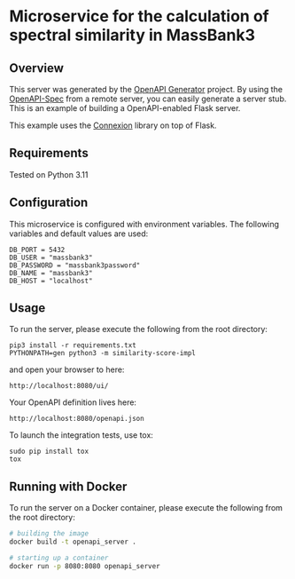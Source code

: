 # Microservice for the calculation of spectral similarity in MassBank3

## Overview
This server was generated by the [OpenAPI Generator](https://openapi-generator.tech) project. By using the
[OpenAPI-Spec](https://openapis.org) from a remote server, you can easily generate a server stub.  This
is an example of building a OpenAPI-enabled Flask server.

This example uses the [Connexion](https://github.com/zalando/connexion) library on top of Flask.

## Requirements
Tested on Python 3.11

## Configuration
This microservice is configured with environment variables. The following variables and 
default values are used:
```
DB_PORT = 5432
DB_USER = "massbank3"
DB_PASSWORD = "massbank3password"
DB_NAME = "massbank3"
DB_HOST = "localhost"
```

## Usage
To run the server, please execute the following from the root directory:

```
pip3 install -r requirements.txt
PYTHONPATH=gen python3 -m similarity-score-impl
```

and open your browser to here:

```
http://localhost:8080/ui/
```

Your OpenAPI definition lives here:

```
http://localhost:8080/openapi.json
```

To launch the integration tests, use tox:
```
sudo pip install tox
tox
```

## Running with Docker

To run the server on a Docker container, please execute the following from the root directory:

```bash
# building the image
docker build -t openapi_server .

# starting up a container
docker run -p 8080:8080 openapi_server
```